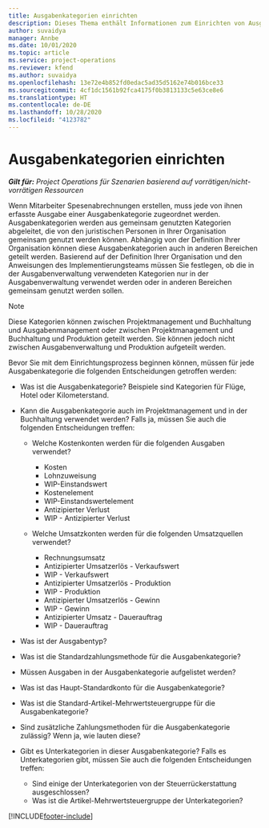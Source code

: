 ```yaml
---
title: Ausgabenkategorien einrichten
description: Dieses Thema enthält Informationen zum Einrichten von Ausgabenkategorien und freigegebenen Kategorien für Spesenabrechnungen.
author: suvaidya
manager: Annbe
ms.date: 10/01/2020
ms.topic: article
ms.service: project-operations
ms.reviewer: kfend
ms.author: suvaidya
ms.openlocfilehash: 13e72e4b852fd0edac5ad35d5162e74b016bce33
ms.sourcegitcommit: 4cf1dc1561b92fca4175f0b3813133c5e63ce8e6
ms.translationtype: HT
ms.contentlocale: de-DE
ms.lasthandoff: 10/28/2020
ms.locfileid: "4123782"
---
```

# <a name="set-up-expense-categories"></a>Ausgabenkategorien einrichten

_**Gilt für:** Project Operations für Szenarien basierend auf vorrätigen/nicht-vorrätigen Ressourcen_

Wenn Mitarbeiter Spesenabrechnungen erstellen, muss jede von ihnen erfasste Ausgabe einer Ausgabenkategorie zugeordnet werden. Ausgabenkategorien werden aus gemeinsam genutzten Kategorien abgeleitet, die von den juristischen Personen in Ihrer Organisation gemeinsam genutzt werden können. Abhängig von der Definition Ihrer Organisation können diese Ausgabenkategorien auch in anderen Bereichen geteilt werden. Basierend auf der Definition Ihrer Organisation und den Anweisungen des Implementierungsteams müssen Sie festlegen, ob die in der Ausgabenverwaltung verwendeten Kategorien nur in der Ausgabenverwaltung verwendet werden oder in anderen Bereichen gemeinsam genutzt werden sollen.

> [!NOTE]
> Diese Kategorien können zwischen Projektmanagement und Buchhaltung und Ausgabenmanagement oder zwischen Projektmanagement und Buchhaltung und Produktion geteilt werden. Sie können jedoch nicht zwischen Ausgabenverwaltung und Produktion aufgeteilt werden.

Bevor Sie mit dem Einrichtungsprozess beginnen können, müssen für jede Ausgabenkategorie die folgenden Entscheidungen getroffen werden:

- Was ist die Ausgabenkategorie? Beispiele sind Kategorien für Flüge, Hotel oder Kilometerstand.
- Kann die Ausgabenkategorie auch im Projektmanagement und in der Buchhaltung verwendet werden? Falls ja, müssen Sie auch die folgenden Entscheidungen treffen:

    - Welche Kostenkonten werden für die folgenden Ausgaben verwendet?

        - Kosten
        - Lohnzuweisung
        - WIP-Einstandswert
        - Kostenelement
        - WIP-Einstandswertelement
        - Antizipierter Verlust
        - WIP - Antizipierter Verlust

    - Welche Umsatzkonten werden für die folgenden Umsatzquellen verwendet?

        - Rechnungsumsatz
        - Antizipierter Umsatzerlös - Verkaufswert
        - WIP - Verkaufswert
        - Antizipierter Umsatzerlös - Produktion
        - WIP - Produktion
        - Antizipierter Umsatzerlös - Gewinn
        - WIP - Gewinn
        - Antizipierter Umsatz - Dauerauftrag
        - WIP - Dauerauftrag

- Was ist der Ausgabentyp?
- Was ist die Standardzahlungsmethode für die Ausgabenkategorie?
- Müssen Ausgaben in der Ausgabenkategorie aufgelistet werden?
- Was ist das Haupt-Standardkonto für die Ausgabenkategorie?
- Was ist die Standard-Artikel-Mehrwertsteuergruppe für die Ausgabenkategorie?
- Sind zusätzliche Zahlungsmethoden für die Ausgabenkategorie zulässig? Wenn ja, wie lauten diese?
- Gibt es Unterkategorien in dieser Ausgabenkategorie? Falls es Unterkategorien gibt, müssen Sie auch die folgenden Entscheidungen treffen:

    - Sind einige der Unterkategorien von der Steuerrückerstattung ausgeschlossen?
    - Was ist die Artikel-Mehrwertsteuergruppe der Unterkategorien?


[!INCLUDE[footer-include](../includes/footer-banner.md)]